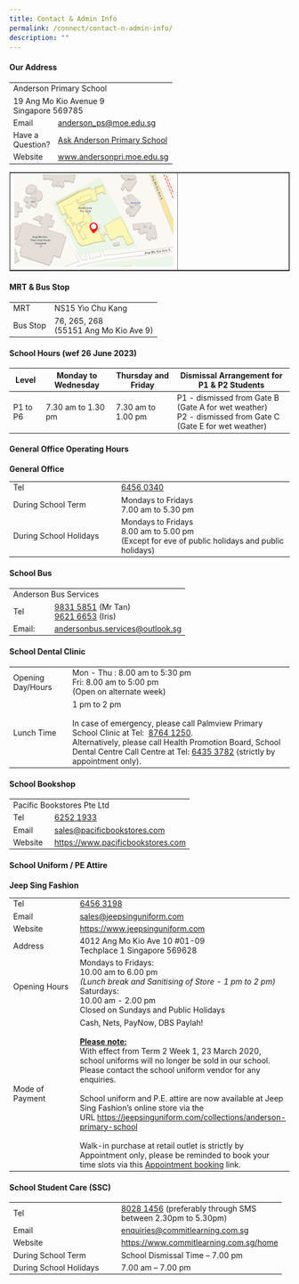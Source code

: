 ```yaml
---
title: Contact & Admin Info
permalink: /connect/contact-n-admin-info/
description: ""
---
```

<h4><strong>Our Address</strong></h4>
<table>
  <tbody>
    <tr>
      <td colspan="2">Anderson Primary School</td>
    </tr>
    <tr>
      <td colspan="2">
        <div>
          19 Ang Mo Kio Avenue 9
        </div>
        <div>
          Singapore 569785
        </div>
      </td>
    </tr>
    <tr>
      <td width="60px">
        <div>
          Email
        </div>
      </td>
      <td>
        <div>
          <a href="mailto:anderson_ps@moe.edu.sg" target="">anderson_ps@moe.edu.sg</a>
        </div>
      </td>
    </tr>
    <tr>
      <td>
				  <div>
          Have a Question?
        </div>
      </td>
      <td>
        <div>
          <a href="https://ask.gov.sg/aps" target="">Ask Anderson Primary School </a>
        </div>
      </td>
    </tr>
    <tr>
      <td>
        <div>
        <div>
          Website
        </div>
      </div></td>
      <td>
        <div>
          <a href="https://andersonpri-moe-edu-sg.cwp-stg.sg/connect/www.andersonpri.moe.edu.sg" target="_blank" rel="noopener">www.andersonpri.moe.edu.sg</a>
        </div>
      </td>
    </tr>
  </tbody>
</table>
<table style="border-collapse: collapse; width: 100%;" border="1">
  <tbody>
    <tr>
      <td style="width: 60%;"><img src="/images/addy.png" alt="addy"></td>
      <td style="width: 40%;">&nbsp;</td>
    </tr>
  </tbody>
</table>
<h4><strong>MRT &amp; Bus Stop</strong></h4>
<table>
  <tbody>
    <tr>
      <td width="60px">MRT</td>
      <td>NS15 Yio Chu Kang</td>
    </tr>
    <tr>
      <td>Bus Stop</td>
      <td>
        <div>
          76, 265, 268
        </div>
        <div>
          (55151 Ang Mo Kio Ave 9)
        </div>
      </td>
    </tr>
  </tbody>
</table>
<h4><strong>School Hours (wef 26 June 2023)</strong></h4>

| Level | Monday to Wednesday | Thursday and Friday |Dismissal Arrangement for P1 &amp; P2 Students |
| -------------- | -------------- | -------------- | -------------- |
| P1 to P6     | 7.30 am to 1.30 pm     | 7.30 am to 1.00 pm     | P1 - dismissed from Gate B (Gate A for wet weather) <div> P2 - dismissed from Gate C (Gate E for wet weather) <div> |




<h4><strong>General Office Operating Hours</strong></h4>
<p><strong>General Office</strong></p>
<div>
    </div><table>
  <tbody>
    <tr>
      <td width="180px">
        <div>
          Tel
        </div>
      </td>
      <td>
        <div>
          <a href="tel:6456%200340" target="">6456 0340</a>
        </div>
      </td>
    </tr>
        <tr>
      <td>
        <div>
          During School Term
        </div>
      </td>
      <td>
        <div>
          Mondays to Fridays
        </div>
        <div>
          7.00 am to 5.30 pm
        </div>
      </td>
    </tr>
    <tr>
      <td>
        <div>
          During School Holidays
        </div>
      </td>
      <td>
        <div>
          Mondays to Fridays
        </div>
        <div>
          8.00 am to 5.00 pm
        </div>
        <div>
          (Except for eve of public holidays and public holidays)
        </div>
      </td>
    </tr>
  </tbody>
</table>
<h4><strong>School Bus</strong></h4>
<table>
  <tbody>
    <tr>
      <td colspan="2">Anderson Bus Services</td>
    </tr>
    <tr>
      <td width="60px">
        <div>
          Tel
        </div>
      </td>
      <td>
        <div>
          <a href="tel:9831%205851" target="">9831 5851</a>&nbsp;(Mr Tan)
        </div>
        <div>
          <a href="tel:9621%206653" target="">9621 6653</a>&nbsp;(Iris)
        </div>
      </td>
    </tr>
    <tr>
      <td>
        <div>
          Email:
        </div>
      </td>
      <td>
        <div>
          <a href="mailto:andersonbus.services@outlook.sg" target="">andersonbus.services@outlook.sg</a>
        </div>
      </td>
    </tr>
  </tbody>
</table>
<h4><strong>School Dental Clinic</strong></h4>
<table>
  <tbody>
    <tr>
      <td>
        <div>
          Opening Day/Hours
        </div>
      </td>
      <td>
        <div>
          Mon - Thu : 8.00 am to 5:30 pm
        </div>
        <div>
          Fri: 8.00 am to 5:00 pm
        </div>
        <div>
          (Open on alternate week)
        </div>
      </td>
    </tr>
    <tr>
      <td>
        <div>
          Lunch Time
        </div>
      </td>
      <td>
        <div>
          1 pm to 2 pm
        </div><br>
        <div>
          In case of emergency, please call Palmview Primary School Clinic at Tel: &nbsp;<a href="tel:8764%201250" target="">8764 1250</a>.
        </div>
        <div>
          Alternatively, please call Health Promotion Board, School Dental Centre Call Centre at Tel:&nbsp;<a href="tel:6435%203782" target="">6435 3782</a> (strictly by appointment only).
        </div>
      </td>
    </tr>
  </tbody>
</table>
<h4><strong>School Bookshop</strong></h4>
<table>
  <tbody>
    <tr>
      <td colspan="2">Pacific Bookstores Pte Ltd</td>
    </tr>
    <tr>
      <td width="60px">
        <div>
          Tel
        </div>
      </td>
      <td>
        <div>
          <a href="tel:6252%201933" target="">6252 1933</a>
        </div>
      </td>
    </tr>
    <tr>
      <td>
        <div>
          Email
        </div>
      </td>
      <td>
        <div>
          <a href="mailto:sales@pacificbookstores.com" target="">sales@pacificbookstores.com</a>
        </div>
      </td>
    </tr>
    <tr>
      <td>
        <div>
          Website
        </div>
      </td>
      <td>
        <div>
          <a href="https://www.pacificbookstores.com/" target="_blank" rel="noopener">https://www.pacificbookstores.com</a>
        </div>
      </td>
    </tr>
  </tbody>
</table>
<h4><strong>School Uniform / PE Attire</strong></h4>
<p><strong>Jeep Sing Fashion</strong></p>
<table>
  <tbody>
    <tr>
      <td width="150px">
        <div>
          Tel
        </div>
      </td>
      <td>
        <div>
          <a href="tel:6456%203198" target="">6456 3198</a>
        </div>
      </td>
    </tr>
    <tr>
      <td>
        <div>
          Email
        </div>
      </td>
      <td>
        <div>
          <a href="mailto:sales@jeepsinguniform.com" target="">sales@jeepsinguniform.com</a>
        </div>
      </td>
    </tr>
    <tr>
      <td>
        <div>
          Website
        </div>
      </td>
      <td>
        <div>
          <a href="https://www.jeepsinguniform.com/" target="blank">https://www.jeepsinguniform.com</a>
        </div>
      </td>
    </tr>
    <tr>
      <td>
        <div>
          Address
        </div>
      </td>
      <td>
        <div>
          4012 Ang Mo Kio Ave 10 #01-09
        </div>
        <div>
          Techplace 1 Singapore 569628
        </div>
      </td>
    </tr>
    <tr>
      <td>
        <div>
          Opening Hours
        </div>
      </td>
      <td>
        <div>
          Mondays to Fridays:
        </div>
        <div>
          10.00 am to 6.00 pm
        </div>
        <div>
          <em>(Lunch break and Sanitising of Store - 1 pm to 2 pm)</em>
        </div>
        <div>
          Saturdays:
        </div>
        <div>
          10.00 am - 2.00 pm
        </div>
        <div>
          Closed on Sundays and Public Holidays
        </div>
      </td>
    </tr>
    <tr>
      <td>Mode of Payment</td>
      <td>
        <div>
          Cash, Nets, PayNow, DBS Paylah!<br>
          <br>
        </div>
        <div>
          <strong><u>Please note:</u></strong>
        </div>
        <div>
          With effect from Term 2 Week 1, 23 March 2020, school uniforms will no longer be sold in our school. Please contact the school uniform vendor for any enquiries.<br>
          <br>
        </div>
        <div>
          School uniform and P.E. attire are now available at Jeep Sing Fashion’s online store via the URL&nbsp;<a href="https://jeepsinguniform.com/collections/anderson-primary-school" target="_blank" rel="noopener">https://jeepsinguniform.com/collections/anderson-primary-school</a><br>
          <br>
        </div>
        <div>
          Walk-in purchase at retail outlet is strictly by Appointment only, please be reminded to book your time slots via this&nbsp;<a href="https://jeepsinguniform.com/pages/appointment-booking" target="_blank" rel="noopener">Appointment booking</a>&nbsp;link.
        </div>
      </td>
    </tr>
  </tbody>
</table>
<h4><strong>School Student Care (SSC)</strong></h4>
<table>
  <tbody>
    <tr>
      <td width="180px">
        <div>
          Tel
        </div>
      </td>
      <td>
        <div>
          <a href="tel:8028%201456" target="">8028 1456</a>&nbsp;(preferably through SMS<br>
          between 2.30pm to 5.30pm)
        </div>
      </td>
    </tr>
    <tr>
      <td>
        <div>
          Email
        </div>
      </td>
      <td>
        <div>
          <a href="mailto:enquiries@commitlearning.com.sg" target="">enquiries@commitlearning.com.sg</a>
        </div>
      </td>
    </tr>
    <tr>
      <td>
        <div>
          Website
        </div>
      </td>
      <td>
        <div>
          <a href="https://www.commitlearning.com.sg/home" target="_blank" rel="noopener">https://www.commitlearning.com.sg/home</a>
        </div>
      </td>
    </tr>
    <tr>
      <td>
        <div>
          During School Term
        </div>
      </td>
      <td>
        <div>
          School Dismissal Time – 7.00 pm
        </div>
      </td>
    </tr>
    <tr>
      <td>
        <div>
          During School Holidays
        </div>
      </td>
      <td>
        <div>
          7.00 am – 7.00 pm
        </div>
      </td>
    </tr>
  </tbody>
</table></div></div>